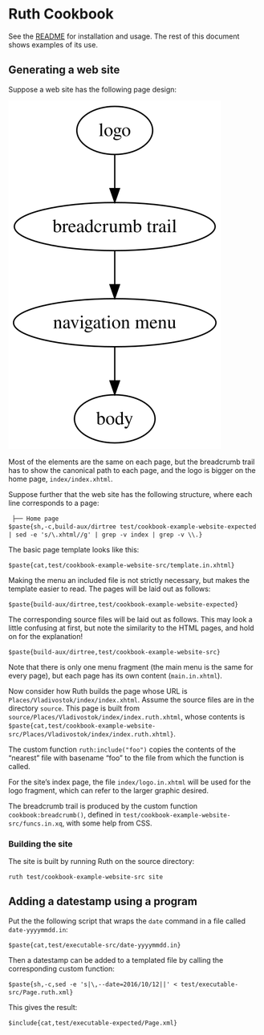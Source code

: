 # Ruth Cookbook

See the [README](README.md) for installation and usage. The rest of this
document shows examples of its use.

## Generating a web site <a name="website-example"></a>

Suppose a web site has the following page design:

![from top to bottom: logo, breadcrumb trail, navigation menu, page body](website.svg)

Most of the elements are the same on each page, but the breadcrumb trail has
to show the canonical path to each page, and the logo is bigger on the home
page, `index/index.xhtml`.

Suppose further that the web site has the following structure, where each
line corresponds to a page:

```
 ├── Home page
$paste{sh,-c,build-aux/dirtree test/cookbook-example-website-expected | sed -e 's/\.xhtml//g' | grep -v index | grep -v \\.}
```

The basic page template looks like this:

```
$paste{cat,test/cookbook-example-website-src/template.in.xhtml}
```

Making the menu an included file is not strictly necessary, but makes the
template easier to read. The pages will be laid out as follows:

```
$paste{build-aux/dirtree,test/cookbook-example-website-expected}
```

The corresponding source files will be laid out as follows. This may look a
little confusing at first, but note the similarity to the HTML pages, and
hold on for the explanation!

```
$paste{build-aux/dirtree,test/cookbook-example-website-src}
```

Note that there is only one menu fragment (the main menu is the same for
every page), but each page has its own content (`main.in.xhtml`).

Now consider how Ruth builds the page whose URL is
`Places/Vladivostok/index/index.xhtml`. Assume the source files are in the
directory `source`. This page is built from
`source/Places/Vladivostok/index/index.ruth.xhtml`, whose contents is
`$paste{cat,test/cookbook-example-website-src/Places/Vladivostok/index/index.ruth.xhtml}`.

The custom function `ruth:include("foo")` copies the contents of the
“nearest” file with basename “foo” to the file from which the function is
called.

For the site’s index page, the file `index/logo.in.xhtml` will be used for the
logo fragment, which can refer to the larger graphic desired.

The breadcrumb trail is produced by the custom function
`cookbook:breadcrumb()`, defined in
`test/cookbook-example-website-src/funcs.in.xq`, with some help from CSS.

### Building the site

The site is built by running Ruth on the source directory:

```
ruth test/cookbook-example-website-src site
```

[FIXME]: # (Explain how to serve the web site dynamically.)

## Adding a datestamp using a program <a name="date-example"></a>

Put the the following script that wraps the `date` command in a file called
`date-yyyymmdd.in`:

```
$paste{cat,test/executable-src/date-yyyymmdd.in}
```

Then a datestamp can be added to a templated file by calling the
corresponding custom function:

```
$paste{sh,-c,sed -e 's|\,--date=2016/10/12||' < test/executable-src/Page.ruth.xml}
```

This gives the result:

```
$include{cat,test/executable-expected/Page.xml}
```

[FIXME]: # (Add a section on data templating, using the corresponding example.)
